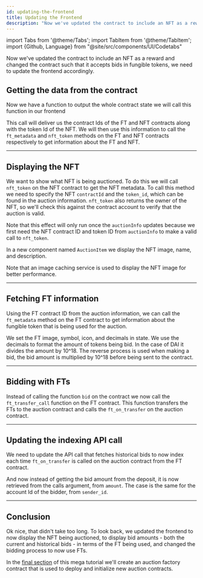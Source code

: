 ```yaml
---
id: updating-the-frontend
title: Updating the Frontend
description: "Now we've updated the contract to include an NFT as a reward and changed the contract such that it accepts bids in fungible tokens, we need to update the frontend accordingly."
---
```


import Tabs from '@theme/Tabs';
import TabItem from '@theme/TabItem';
import {Github, Language} from "@site/src/components/UI/Codetabs"

Now we've updated the contract to include an NFT as a reward and changed the contract such that it accepts bids in fungible tokens, we need to update the frontend accordingly.

## Getting the data from the contract

Now we have a function to output the whole contract state we will call this function in our frontend 

<Language value="javascript" language="javascript" showSingleFName={true}>
    <Github fname="index.js"
        url="https://github.com/near-examples/auctions-tutorial/blob/main/frontends/03-frontend/src/pages/index.js#L28-L35"
        start="28" end="35" />
</Language>

This call will deliver us the contract Ids of the FT and NFT contracts along with the token Id of the NFT. We will then use this information to call the `ft_metadata` and `nft_token` methods on the FT and NFT contracts respectively to get information about the FT and NFT.

---

## Displaying the NFT

We want to show what NFT is being auctioned. To do this we will call `nft_token` on the NFT contract to get the NFT metadata. To call this method we need to specify the NFT `contractId` and the `token_id`, which can be found in the auction information. `nft_token` also returns the owner of the NFT, so we'll check this against the contract account to verify that the auction is valid.

<Language value="javascript" language="javascript" showSingleFName={true}>
    <Github fname="index.js"
        url="https://github.com/near-examples/auctions-tutorial/blob/main/frontends/03-frontend/src/pages/index.js#L57-L73"
        start="57" end="73" />
</Language>

Note that this effect will only run once the `auctionInfo` updates because we first need the NFT contract ID and token ID from `auctionInfo` to make a valid call to `nft_token`.

In a new component named `AuctionItem` we display the NFT image, name, and description.

<Language value="javascript" language="javascript" showSingleFName={true}>
<Github fname="AuctionItem.jsx"
    url="https://github.com/near-examples/auctions-tutorial/blob/main/frontends/03-frontend/src/components/AuctionItem.jsx"
    />
</Language>

Note that an image caching service is used to display the NFT image for better performance.

---

## Fetching FT information

Using the FT contract ID from the auction information, we can call the `ft_metadata` method on the FT contract to get information about the fungible token that is being used for the auction.

<Language value="javascript" language="javascript" showSingleFName={true}>
    <Github fname="index.js"
        url="https://github.com/near-examples/auctions-tutorial/blob/main/frontends/03-frontend/src/pages/index.js#L75-L93"
        start="75" end="93" />
</Language>

We set the FT image, symbol, icon, and decimals in state. We use the decimals to format the amount of tokens being bid. In the case of DAI it divides the amount by 10^18. The reverse process is used when making a bid, the bid amount is multiplied by 10^18 before being sent to the contract.

---

## Bidding with FTs

Instead of calling the function `bid` on the contract we now call the `ft_transfer_call` function on the FT contract. This function transfers the FTs to the auction contract and calls the `ft_on_transfer` on the auction contract. 

<Language value="javascript" language="javascript" showSingleFName={true}>
    <Github fname="index.js"
        url="https://github.com/near-examples/auctions-tutorial/blob/main/frontends/03-frontend/src/pages/index.js#L95-L105"
        start="95" end="105" />
</Language>

---

## Updating the indexing API call

We need to update the API call that fetches historical bids to now index each time `ft_on_transfer` is called on the auction contract from the FT contract. 

<Language value="javascript" language="javascript" showSingleFName={true}>
    <Github fname="getBidHistory.js"
        url="https://github.com/near-examples/auctions-tutorial/blob/main/frontends/03-frontend/src/pages/api/getBidHistory.js#L1-L13"
        start="1" end="13" />
</Language>

And now instead of getting the bid amount from the deposit, it is now retrieved from the calls argument, from `amount`. The case is the same for the account Id of the bidder, from `sender_id`.

<Language value="javascript" language="javascript" showSingleFName={true}>
    <Github fname="getBidHistory.js"
        url="https://github.com/near-examples/auctions-tutorial/blob/main/frontends/03-frontend/src/pages/api/getBidHistory.js#L24-L28"
        start="24" end="28" />
</Language>

---

## Conclusion

Ok nice, that didn't take too long. To look back, we updated the frontend to now display the NFT being auctioned, to display bid amounts - both the current and historical bids - in terms of the FT being used, and changed the bidding process to now use FTs. 

In the [final section](./4-factory.md) of this mega tutorial we'll create an auction factory contract that is used to deploy and initialize new auction contracts.
